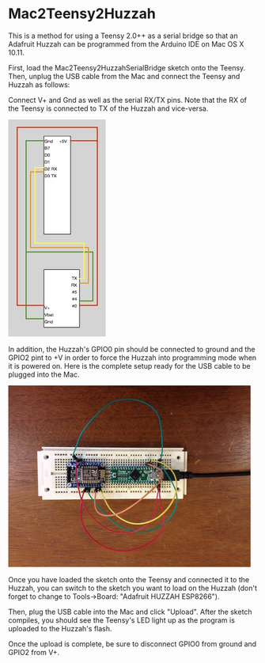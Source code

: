 # Mac2Teensy2Huzzah
This is a method for using a Teensy 2.0++ as a serial bridge so that an Adafruit Huzzah can be programmed from the Arduino IDE on Mac OS X 10.11.

First, load the Mac2Teensy2HuzzahSerialBridge sketch onto the Teensy.  Then, unplug the USB cable from the Mac and connect the Teensy and Huzzah as follows:

Connect V+ and Gnd as well as the serial RX/TX pins.  Note that the RX of the Teensy is connected to TX of the Huzzah and vice-versa.

![Connections](connections.jpg)

In addition, the Huzzah's GPIO0 pin should be connected to ground and the GPIO2 pint to +V in order to force the Huzzah into programming mode when it is powered on.  Here is the complete setup ready for the USB cable to be plugged into the Mac.

![Photo](photo.jpg)

Once you have loaded the sketch onto the Teensy and connected it to the Huzzah, you can switch to the sketch you want to load on the Huzzah (don't forget to change to Tools->Board: "Adafruit HUZZAH ESP8266").

Then, plug the USB cable into the Mac and click "Upload".  After the sketch compiles, you should see the Teensy's LED light up as the program is uploaded to the Huzzah's flash.

Once the upload is complete, be sure to disconnect GPIO0 from ground and GPIO2 from V+.